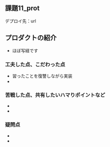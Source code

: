 ## 課題11_prot

デプロイ先：url

## プロダクトの紹介
- ほぼ写経です

### 工夫した点、こだわった点
- 習ったことを復讐しながら実装
- 

### 苦戦した点、共有したいハマりポイントなど
- 
- 

### 疑問点
- 
- 